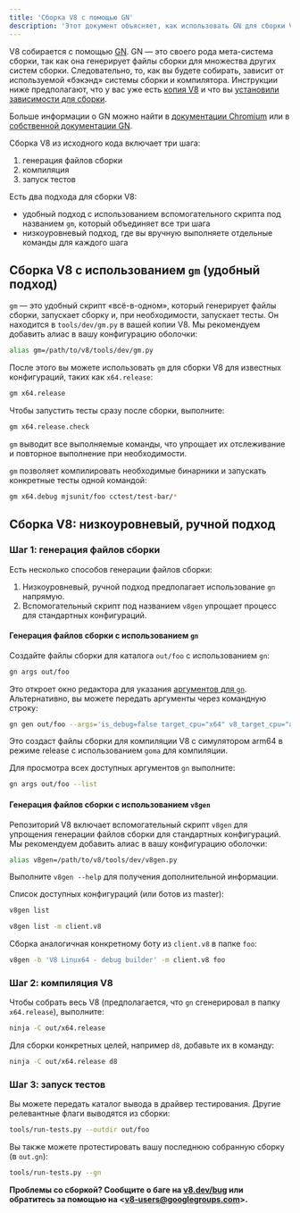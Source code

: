 ```yaml
---
title: 'Сборка V8 с помощью GN'
description: 'Этот документ объясняет, как использовать GN для сборки V8.'
---
```

V8 собирается с помощью [GN](https://gn.googlesource.com/gn/+/master/docs/). GN — это своего рода мета-система сборки, так как она генерирует файлы сборки для множества других систем сборки. Следовательно, то, как вы будете собирать, зависит от используемой «бэкэнд» системы сборки и компилятора.
Инструкции ниже предполагают, что у вас уже есть [копия V8](/docs/source-code) и что вы [установили зависимости для сборки](/docs/build).

Больше информации о GN можно найти в [документации Chromium](https://www.chromium.org/developers/gn-build-configuration) или в [собственной документации GN](https://gn.googlesource.com/gn/+/master/docs/).

Сборка V8 из исходного кода включает три шага:

1. генерация файлов сборки
1. компиляция
1. запуск тестов

Есть два подхода для сборки V8:

- удобный подход с использованием вспомогательного скрипта под названием `gm`, который объединяет все три шага
- низкоуровневый подход, где вы вручную выполняете отдельные команды для каждого шага

## Сборка V8 с использованием `gm` (удобный подход)

`gm` — это удобный скрипт «всё-в-одном», который генерирует файлы сборки, запускает сборку и, при необходимости, запускает тесты. Он находится в `tools/dev/gm.py` в вашей копии V8. Мы рекомендуем добавить алиас в вашу конфигурацию оболочки:

```bash
alias gm=/path/to/v8/tools/dev/gm.py
```

После этого вы можете использовать `gm` для сборки V8 для известных конфигураций, таких как `x64.release`:

```bash
gm x64.release
```

Чтобы запустить тесты сразу после сборки, выполните:

```bash
gm x64.release.check
```

`gm` выводит все выполняемые команды, что упрощает их отслеживание и повторное выполнение при необходимости.

`gm` позволяет компилировать необходимые бинарники и запускать конкретные тесты одной командой:

```bash
gm x64.debug mjsunit/foo cctest/test-bar/*
```

## Сборка V8: низкоуровневый, ручной подход

### Шаг 1: генерация файлов сборки

Есть несколько способов генерации файлов сборки:

1. Низкоуровневый, ручной подход предполагает использование `gn` напрямую.
1. Вспомогательный скрипт под названием `v8gen` упрощает процесс для стандартных конфигураций.

#### Генерация файлов сборки с использованием `gn`

Создайте файлы сборки для каталога `out/foo` с использованием `gn`:

```bash
gn args out/foo
```

Это откроет окно редактора для указания [аргументов для `gn`](https://gn.googlesource.com/gn/+/master/docs/reference.md). Альтернативно, вы можете передать аргументы через командную строку:

```bash
gn gen out/foo --args='is_debug=false target_cpu="x64" v8_target_cpu="arm64" use_goma=true'
```

Это создаст файлы сборки для компиляции V8 с симулятором arm64 в режиме release с использованием `goma` для компиляции.

Для просмотра всех доступных аргументов `gn` выполните:

```bash
gn args out/foo --list
```

#### Генерация файлов сборки с использованием `v8gen`

Репозиторий V8 включает вспомогательный скрипт `v8gen` для упрощения генерации файлов сборки для стандартных конфигураций. Мы рекомендуем добавить алиас в вашу конфигурацию оболочки:

```bash
alias v8gen=/path/to/v8/tools/dev/v8gen.py
```

Выполните `v8gen --help` для получения дополнительной информации.

Список доступных конфигураций (или ботов из master):

```bash
v8gen list
```

```bash
v8gen list -m client.v8
```

Сборка аналогичная конкретному боту из `client.v8` в папке `foo`:

```bash
v8gen -b 'V8 Linux64 - debug builder' -m client.v8 foo
```

### Шаг 2: компиляция V8

Чтобы собрать весь V8 (предполагается, что `gn` сгенерировал в папку `x64.release`), выполните:

```bash
ninja -C out/x64.release
```

Для сборки конкретных целей, например `d8`, добавьте их в команду:

```bash
ninja -C out/x64.release d8
```

### Шаг 3: запуск тестов

Вы можете передать каталог вывода в драйвер тестирования. Другие релевантные флаги выводятся из сборки:

```bash
tools/run-tests.py --outdir out/foo
```

Вы также можете протестировать вашу последнюю собранную сборку (в `out.gn`):

```bash
tools/run-tests.py --gn
```

**Проблемы со сборкой? Сообщите о баге на [v8.dev/bug](/bug) или обратитесь за помощью на &lt;v8-users@googlegroups.com>.**
